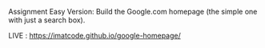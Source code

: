 Assignment
Easy Version: Build the Google.com homepage
(the simple one with just a search box).

LIVE : https://imatcode.github.io/google-homepage/
